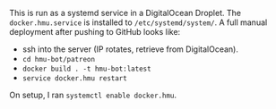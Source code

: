 This is run as a systemd service in a DigitalOcean Droplet. The `docker.hmu.service` is installed to `/etc/systemd/system/`. A full manual deployment after pushing to GitHub looks like:

- ssh into the server (IP rotates, retrieve from DigitalOcean).
- `cd hmu-bot/patreon`
- `docker build . -t hmu-bot:latest`
- `service docker.hmu restart`

On setup, I ran `systemctl enable docker.hmu`.

